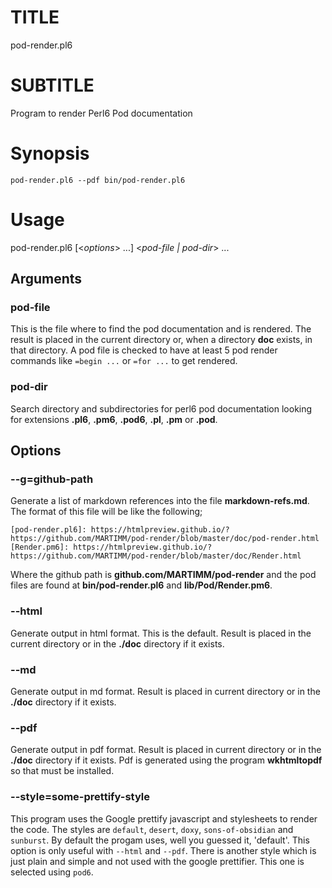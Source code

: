 TITLE
=====

pod-render.pl6

SUBTITLE
========

Program to render Perl6 Pod documentation

Synopsis
========

    pod-render.pl6 --pdf bin/pod-render.pl6

Usage
=====

pod-render.pl6 [<<var>options</var>> ...] <<var>pod-file | pod-dir</var>> ...

Arguments
---------

### pod-file

This is the file where to find the pod documentation and is rendered. The result is placed in the current directory or, when a directory **doc** exists, in that directory. A pod file is checked to have at least 5 pod render commands like `=begin ...` or `=for ...` to get rendered.

### pod-dir

Search directory and subdirectories for perl6 pod documentation looking for extensions **.pl6**, **.pm6**, **.pod6**, **.pl**, **.pm** or **.pod**.

Options
-------

### --g=github-path

Generate a list of markdown references into the file **markdown-refs.md**. The format of this file will be like the following;

    [pod-render.pl6]: https://htmlpreview.github.io/?https://github.com/MARTIMM/pod-render/blob/master/doc/pod-render.html
    [Render.pm6]: https://htmlpreview.github.io/?https://github.com/MARTIMM/pod-render/blob/master/doc/Render.html

Where the github path is **github.com/MARTIMM/pod-render** and the pod files are found at **bin/pod-render.pl6** and **lib/Pod/Render.pm6**.

### --html

Generate output in html format. This is the default. Result is placed in the current directory or in the **./doc** directory if it exists.

### --md

Generate output in md format. Result is placed in current directory or in the **./doc** directory if it exists.

### --pdf

Generate output in pdf format. Result is placed in current directory or in the **./doc** directory if it exists. Pdf is generated using the program **wkhtmltopdf** so that must be installed.

### --style=some-prettify-style

This program uses the Google prettify javascript and stylesheets to render the code. The styles are `default`, `desert`, `doxy`, `sons-of-obsidian` and `sunburst`. By default the progam uses, well you guessed it, 'default'. This option is only useful with `--html` and `--pdf`. There is another style which is just plain and simple and not used with the google prettifier. This one is selected using `pod6`.


